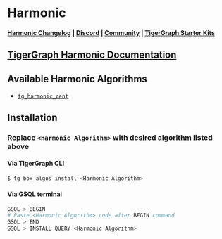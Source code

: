 
# Harmonic

#### [Harmonic Changelog](https://github.com/karimsaraipour/gsql-graph-algorithms/blob/master/algorithms/Centrality/harmonic/CHANGELOG.md) | [Discord](https://discord.gg/vFbmPyvJJN) | [Community](https://community.tigergraph.com) | [TigerGraph Starter Kits](https://github.com/zrougamed/TigerGraph-Starter-Kits-Parser)

## [TigerGraph Harmonic Documentation](https://docs.tigergraph.com/tigergraph-platform-overview/graph-algorithm-library#N/A)

## Available Harmonic Algorithms 

* [`tg_harmonic_cent`](https://github.com/karimsaraipour/gsql-graph-algorithms/blob/master/algorithms/Centrality/harmonic/tg_harmonic_cent.gsql)

## Installation 

### Replace `<Harmonic Algorithm>` with desired algorithm listed above 

#### Via TigerGraph CLI

```bash
$ tg box algos install <Harmonic Algorithm>
```

#### Via GSQL terminal

```bash
GSQL > BEGIN
# Paste <Harmonic Algorithm> code after BEGIN command
GSQL > END 
GSQL > INSTALL QUERY <Harmonic Algorithm>
```